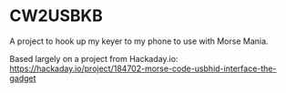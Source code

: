 # CW2USBKB
A project to hook up my keyer to my phone to use with Morse Mania.

Based largely on a project from Hackaday.io: https://hackaday.io/project/184702-morse-code-usbhid-interface-the-gadget
